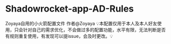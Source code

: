 # Shadowrocket-app-AD-Rules
Zoyaya自用的小火箭配置文件
作者@Zoyaya
💡本配置仅用于本人及本人好友使用，只会针对自己的需求优化，不会做过多的配置功能，水平有限，无法判断是否有规则重复使用，有发现可以提issue，会及时更改。💡
